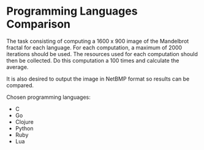 # Programming Languages Comparison

The task consisting of computing a 1600 x 900 image of the Mandelbrot fractal for each language. For each computation, a maximum of 2000 iterations should be used. The resources used for each computation should then be collected. Do this computation a 100 times and calculate the average.

It is also desired to output the image in NetBMP format so results can be compared.

Chosen programming languages:
- C
- Go
- Clojure
- Python
- Ruby
- Lua

